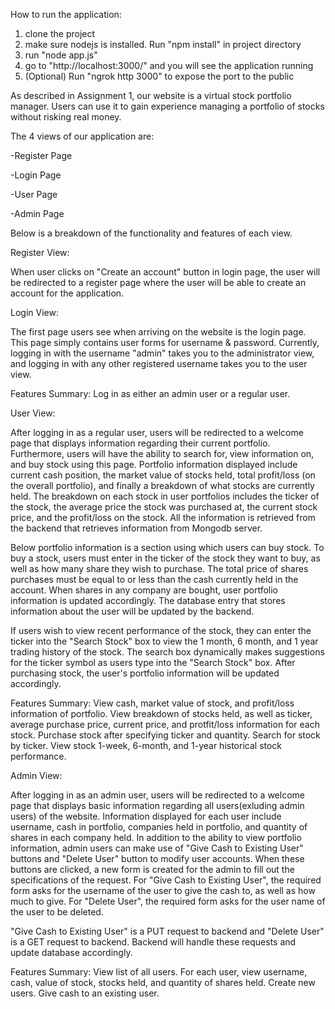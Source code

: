 How to run the application:
1. clone the project
2. make sure nodejs is installed. Run "npm install" in project directory
3. run "node app.js"
4. go to "http://localhost:3000/" and you will see the application running
5. (Optional) Run "ngrok http 3000" to expose the port to the public


As described in Assignment 1, our website is a virtual stock portfolio manager. Users can use it to gain experience managing a portfolio of stocks without risking real money.

The 4 views of our application are:

-Register Page

-Login Page

-User Page

-Admin Page

Below is a breakdown of the functionality and features of each view.


Register View:

When user clicks on "Create an account" button in login page, the user will be redirected to a register page where the user will be able to create an account for the application.


Login View:

The first page users see when arriving on the website is the login page. This page simply contains user forms for username & password. Currently, logging in with the username "admin" takes you to the administrator view, and logging in with any other registered username takes you to the user view.

Features Summary: Log in as either an admin user or a regular user.


User View:

After logging in as a regular user, users will be redirected to a welcome page that displays information regarding their current portfolio. Furthermore, users will have the ability to search for, view information on, and buy stock using this page. Portfolio information displayed include current cash position, the market value of stocks held, total profit/loss (on the overall portfolio), and finally a breakdown of what stocks are currently held. The breakdown on each stock in user portfolios includes the ticker of the stock, the average price the stock was purchased at, the current stock price, and the profit/loss on the stock. All the information is retrieved from the backend that retrieves information from Mongodb server.

Below portfolio information is a section using which users can buy stock. To buy a stock, users must enter in the ticker of the stock they want to buy, as well as how many share they wish to purchase. The total price of shares purchases must be equal to or less than the cash currently held in the account. When shares in any company are bought, user portfolio information is updated accordingly. The database entry that stores information about the user will be updated by the backend.

If users wish to view recent performance of the stock, they can enter the ticker into the "Search Stock" box to view the 1 month, 6 month, and 1 year trading history of the stock. The search box dynamically makes suggestions for the ticker symbol as users type into the "Search Stock" box. After purchasing stock, the user's portfolio information will be updated accordingly.

Features Summary: View cash, market value of stock, and profit/loss information of portfolio. View breakdown of stocks held, as well as ticker, average purchase price, current price, and protfit/loss information for each stock. Purchase stock after specifying ticker and quantity. Search for stock by ticker. View stock 1-week, 6-month, and 1-year historical stock performance.


Admin View:

After logging in as an admin user, users will be redirected to a welcome page that displays basic information regarding all users(exluding admin users) of the website. Information displayed for each user include username, cash in portfolio, companies held in portfolio, and quantity of shares in each company held. In addition to the ability to view portfolio information, admin users can make use of "Give Cash to Existing User" buttons and "Delete User" button to modify user accounts. When these buttons are clicked, a new form is created for the admin to fill out the specifications of the request. For "Give Cash to Existing User", the required form asks for the username of the user to give the cash to, as well as how much to give. For "Delete User", the required form asks for the user name of the user to be deleted.

"Give Cash to Existing User" is a PUT request to backend and "Delete User" is a GET request to backend. Backend will handle these requests and update database accordingly.

Features Summary: View list of all users. For each user, view username, cash, value of stock, stocks held, and quantity of shares held. Create new users. Give cash to an existing user.
